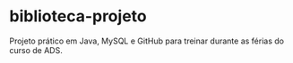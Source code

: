 # biblioteca-projeto
Projeto prático em Java, MySQL e GitHub para treinar durante as férias do curso de ADS.

